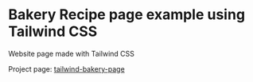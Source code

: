 # Bakery Recipe page example using Tailwind CSS
 Website page made with Tailwind CSS

Project page:
 [tailwind-bakery-page](https://panisil.github.io/tailwind-bakery-page/)

